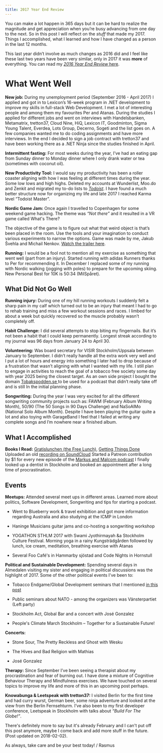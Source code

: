```yaml
---
title: 2017 Year End Review
---
```

You can make a lot happen in 365 days but it can be hard to realize the magnitude and get appreciation when you’re busy advancing from one day to the next. So in this post I will reflect on the *stuff* that made my 2017. Things I accomplished, what I learned and how I have changed as a person in the last 12 months.

This last year didn’t involve as much changes as 2016 did and I feel like these last two years have been very similar, only in 2017 it was **more** of everything. You can read my [*2016 Year End Review* here](/2017/01/2016.html).<!--more-->

# What Went Well

**New job:** During my unemployment period (September 2016 - April 2017) I applied and got in to Lexicon’s 16-week program in .NET development to improve my skills in full-stack Web Development. I met a lot of interesting people and among them my favourites Per and Atanas. During the studies I applied for different jobs and went on interviews with Handelsbanken, Metamatrix, tretton37, Cloud Nine, HiQ, Lexicon IT, Goodminton, Sigma Young Talent, Everdea, Lots Group, Decerno, Sogeti and the list goes on. A few companies wanted me to do coding assignments and have more interviews. In the end I decided to sign a job contract with tretton37 and have been working there as a .NET Ninja since the studies finished in April.

**Intermittent fasting:** For most weeks during the year, I’ve had an eating gap from Sunday dinner to Monday dinner where I only drank water or tea (sometimes with coconut oil).

**New Productivity Tool:** I would say my productivity has been a roller coaster aligning with how I was feeling at different times during the year. Some low lows and high highs. Deleted my accounts at Wunderlist, Moo.do and Zenkit and migrated my to-do lists to _[Todoist](https://todoist.com)_. I have found a much better structure now for organizing my life and late 2017 I reached Karma level “Todoist Master”.

**Nordic Game Jam:** Once again I travelled to Copenhagen for some weekend game hacking. The theme was _“Not there”_ and it resulted in a VR game called What's There?

The objective of the game is to figure out what that weird object is that’s been placed in the room. Use the tools and your imagination to conduct various experiments to narrow the options. Game was made by me, Jakub Švehla and Michail Nenkov. [Watch the trailer here](https://www.dropbox.com/s/753znkglo6z6z05/ngj2017.mov?dl=0).

**Running:** I would be a fool not to mention all my exercise as something that went well (part from an injury). Started running with adidas Runners thanks to Per for recommending it. In December I replaced some of my running with Nordic walking (jogging with poles) to prepare for the upcoming skiing. New Personal Best for 10K is 50:34 (MilSpåret).



## What Did Not Go Well



**Running injury:** During one of my hill running workouts I suddenly felt a sharp pain in my calf which turned out to be an injury that meant I had to go to rehab training and miss a few workout sessions and races. I limbed for about a week but quickly recovered so the muscle probably wasn’t completely off.

**Habit Challenge:** I did several attempts to stop biting my fingernails. But it’s not been a habit that I could keep permanently. Longest streak according to my journal was 96 days from January 24 to April 30.

**Volunteering:** Was board secretary for VISIR Stockholm/Uppsala between January to September. I didn’t really handle all the extra work very well and I put a lot of hours and energy into something I later had to drop because of a frustration that wasn’t aligning with what I wanted with my life. I still plan to engage in activities to reach the goal of a tobacco free society some day with year 2025 being the closest target. As an own side project I bought the domain [Tobakspodden.se ](http://tobakspodden.se/)to be used for a podcast that didn’t really take off and is still In the initial planning phase.

**Songwriting:** During the year I was very excited for all the different songwriting community projects such as: FAWM (February Album Writing Month), 50/90 (The 50 Songs in 90 Days Challenge) and NaSoAlMo (National Solo Album Month). Despite I have been playing the guitar quite a lot and also toying with GarageBand I feel that I failed at writing any complete songs and I’m nowhere near a finished album.



## What I Accomplished



**Books I Read:** [Gratislunchen (the Free Lunch)](https://www.goodreads.com/book/show/30127258-gratislunchen), [Getting Things Done](https://www.goodreads.com/book/show/22521573-getting-things-done) Uploaded an old [recording on SoundCloud](https://soundcloud.com/happystinson/debuten) Started a Patreon contribution by $1 for every new episode of the [Markus and Malcom podcast](https://www.patreon.com/user?u=2479719) I finally looked up a dentist in Stockholm and booked an appointment after a long time of procrastination.



## Events



**Meetups:** Attended several meet ups in different areas. Learned more about politics, Software Development, Songwriting and tips for starting a podcast.




    
  * Went to Blueberry work & travel exhibition and got more information regarding Australia and also studying at the ICMP in London

    
  * Haninge Musicians guitar jams and co-hosting a songwriting workshop

    
  * YOGATHON STHLM 2017 with Swami Jyothirmayah &a Stockholm Culture Festival. Morning yoga in a rainy Kungsträdgården followed by lunch, ice cream, meditation, breathing exercise with Atanas

    
  * Several Foo Café's in Hammarby sjöstad and Code Nights in Hornstull



**Political and Sustainable Development:** Spending several days in Almedalen visiting my sister and engaging in political discussions was the highlight of 2017. Some of the other political events I've been to:




    
  * Tobacco Endgame/Global Development seminars that I mentioned [in this post](http://blog.rasmusnordling.se/review/weekly-news-20170519/)

    
  * Public seminars about NATO - among the organizers was Vänsterpartiet (Left party)

    
  * Stockholm Act, Global Bar and a concert with José Gonzalez

    
  * People's Climate March Stockholm – Together for a Sustainable Future!



**Concerts:**




    
  * Stone Sour, The Pretty Reckless and Ghost with Wesku

    
  * The Hives and Bad Religion with Mathias

    
  * José Gonzalez



**Therapy:** Since September I’ve been seeing a therapist about my procrastination and fear of burning out. I have done a mixture of Cognitive Behaviour Therapy and Mindfulness exercises. We have touched on several topics to improve my life and more of this in an upcoming post perhaps.

**Knowabunga & Leetspeak with tretton37:** I visited Berlin for the first time and had curry wurst, German beer, some ninja adventure and looked at the view from the Berlin Fernsehturm. I’ve also been to my first developer conference, Leetspeak in Stockholm with talks about _“Build For The Globe!”_.

There's definitely more to say but it's already February and I can't put off this post anymore, maybe I come back and add more stuff in the future. (Post updated on 2018-02-02).

As always, take care and be your best today! / Rasmus
